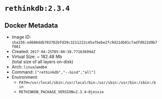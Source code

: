 # `rethinkdb:2.3.4`

## Docker Metadata

- Image ID: `sha256:ed608ddb703702bfd39c3211222c45afbebe2fc9d21db81c7adfd922d9b7f081`
- Created: `2017-04-25T05:00:38.771636994Z`
- Virtual Size: ~ 182.48 Mb  
  (total size of all layers on-disk)
- Arch: `linux`/`amd64`
- Command: `["rethinkdb","--bind","all"]`
- Environment:
  - `PATH=/usr/local/sbin:/usr/local/bin:/usr/sbin:/usr/bin:/sbin:/bin`
  - `RETHINKDB_PACKAGE_VERSION=2.3.4~0jessie`
